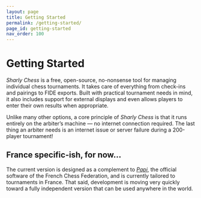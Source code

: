 ```yaml
---
layout: page
title: Getting Started
permalink: /getting-started/
page_id: getting-started
nav_order: 100
---
```


# Getting Started

_Sharly Chess_ is a free, open-source, no-nonsense tool for managing individual chess tournaments. It takes care of everything from check-ins and pairings to FIDE exports. Built with practical tournament needs in mind, it also includes support for external displays and even allows players to enter their own results when appropriate.

Unlike many other options, a core principle of _Sharly Chess_ is that it runs entirely on the arbiter’s machine — no internet connection required. The last thing an arbiter needs is an internet issue or server failure during a 200-player tournament!

## France specific-ish, for now...

The current version is designed as a complement to _[Papi](https://www.echecs.asso.fr/Actu.aspx?Ref=14287)_, the official software of the French Chess Federation, and is currently tailored to tournaments in France. That said, development is moving very quickly toward a fully independent version that can be used anywhere in the world.
